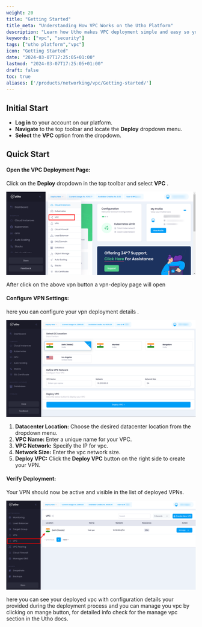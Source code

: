 ```yaml
---
weight: 20
title: "Getting Started"
title_meta: "Understanding How VPC Works on the Utho Platform"
description: "Learn how Utho makes VPC deployment simple and easy so you easily anticipate your cloud infrastructure costs"
keywords: ["vpc", "security"]
tags: ["utho platform","vpc"]
icon: "Getting Started"
date: "2024-03-07T17:25:05+01:00"
lastmod: "2024-03-07T17:25:05+01:00"
draft: false
toc: true
aliases: ['/products/networking/vpc/Getting-started/']
---
```

## Initial Start

* **Log in** to your account on our platform.
* **Navigate** to the top toolbar and locate the **Deploy** dropdown menu.
* **Select** the **VPC** option from the dropdown.

## Quick Start

#### Open the VPC Deployment Page:

Click on the **Deploy** dropdown in the top toolbar and select  **VPC** .

![VPC_Process](image/Utho-vpc.png)

After click on the above vpn button a vpn-deploy page will open

#### Configure VPN Settings:

here you can configure your vpn deployment details .

![1718738624058](image/index/1718738624058.png)


1. **Datacenter Location:** Choose the desired datacenter location from the dropdown menu.
2. **VPC Name:** Enter a unique name for your VPC.
3. **VPC Network:** Specify the IP for vpc.
4. **Network Size:** Enter the vpc network size.
5. **Deploy VPC:** Click the **Deploy VPC** button on the right side to create your VPN.

#### Verify Deployment:

Your VPN should now be active and visible in the list of deployed VPNs.

![1718739126770](image/index/1718739126770.png)

here you can see your deployed vpc with configuration details your provided during the deployment process and you can manage you vpc by clicking on mange button, for detailed info check for the manage vpc section in the Utho docs.
